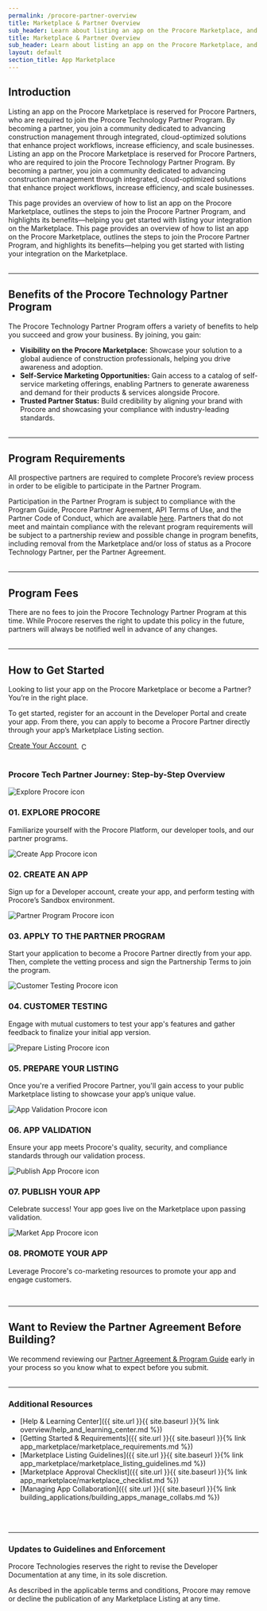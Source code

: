 ```yaml
---
permalink: /procore-partner-overview
title: Marketplace & Partner Overview
sub_header: Learn about listing an app on the Procore Marketplace, and steps to join the Procore Technology Partner Program.
title: Marketplace & Partner Overview
sub_header: Learn about listing an app on the Procore Marketplace, and steps to join the Procore Technology Partner Program.
layout: default
section_title: App Marketplace
---
```


## Introduction
Listing an app on the Procore Marketplace is reserved for Procore Partners, who are required to join the Procore Technology Partner Program. By becoming a partner, you join a community dedicated to advancing construction management through integrated, cloud-optimized solutions that enhance project workflows, increase efficiency, and scale businesses.
Listing an app on the Procore Marketplace is reserved for Procore Partners, who are required to join the Procore Technology Partner Program. By becoming a partner, you join a community dedicated to advancing construction management through integrated, cloud-optimized solutions that enhance project workflows, increase efficiency, and scale businesses.

This page provides an overview of how to list an app on the Procore Marketplace, outlines the steps to join the Procore Partner Program, and highlights its benefits—helping you get started with listing your integration on the Marketplace.
This page provides an overview of how to list an app on the Procore Marketplace, outlines the steps to join the Procore Partner Program, and highlights its benefits—helping you get started with listing your integration on the Marketplace.
<br><br>

***
## Benefits of the Procore Technology Partner Program
The Procore Technology Partner Program offers a variety of benefits to help you succeed and grow your business. By joining, you gain:

- **Visibility on the Procore Marketplace:** Showcase your solution to a global audience of construction professionals, helping you drive awareness and adoption.
- **Self-Service Marketing Opportunities:** Gain access to a catalog of self-service marketing offerings, enabling Partners to generate awareness and demand for their products & services alongside Procore.
- **Trusted Partner Status:** Build credibility by aligning your brand with Procore and showcasing your compliance with industry-leading standards.
<br><br>

***
## Program Requirements
All prospective partners are required to complete Procore’s review process in order to be eligible to participate in the Partner Program.

Participation in the Partner Program is subject to compliance with the Program Guide, Procore Partner Agreement, API Terms of Use, and the Partner Code of Conduct, which are available <a href="https://www.procore.com/partners/documents" target="_blank">here</a>. Partners that do not meet and maintain compliance with the relevant program requirements will be subject to a partnership review and possible change in program benefits, including removal from the Marketplace and/or loss of status as a Procore Technology Partner, per the Partner Agreement.
<br><br>

***
## Program Fees <!--- This will turn into 'Partner Tiers' in the future --->
There are no fees to join the Procore Technology Partner Program at this time. While Procore reserves the right to update this policy in the future, partners will always be notified well in advance of any changes.
<br><br>

***
## How to Get Started
Looking to list your app on the Procore Marketplace or become a Partner? You’re in the right place.

To get started, register for an account in the Developer Portal and create your app. From there, you can apply to become a Procore Partner directly through your app’s Marketplace Listing section.

<div class="cta-container">
  <a href="https://developers.procore.com/signup" class="create-account-link" target="_blank">
    Create Your Account
    <img src="{{ '/assets/guides/sign-up-call-to-action.svg' | relative_url }}" alt="Create Account CTA" style="height: 1em; vertical-align: middle; margin-left: 0.4em;"/>
  </a>
</div>
<br>

### Procore Tech Partner Journey: Step-by-Step Overview

<div class="steps-container">
  <div class="steps-grid">
    <!-- Step 1 -->
    <div class="step-item">
      <div class="step-icon">
        <div class="step-icon-inner">
            <img src="{{ '/assets/guides/explore-procore.png' | relative_url }}" alt="Explore Procore icon" />
        </div>
      </div>
      <div class="step-content">
        <h3 class="step-title">01. EXPLORE PROCORE</h3>
        <p class="step-description">Familiarize yourself with the Procore Platform, our developer tools, and our partner programs.</p>
      </div>
    </div>
    <!-- Step 2 -->
     <div class="step-item">
      <div class="step-icon">
        <div class="step-icon-inner">
            <img src="{{ '/assets/guides/create-app.svg' | relative_url }}" alt="Create App Procore icon" />
        </div>
      </div>
      <div class="step-content">
        <h3 class="step-title">02. CREATE AN APP</h3>
        <p class="step-description">Sign up for a Developer account, create your app, and perform testing with Procore’s Sandbox environment.</p>
      </div>
    </div>
    <!-- Step 3 -->
    <div class="step-item">
      <div class="step-icon">
        <div class="step-icon-inner">
            <img src="{{ '/assets/guides/partner-program.svg' | relative_url }}" alt="Partner Program Procore icon" />
        </div>
      </div>
      <div class="step-content">
        <h3 class="step-title">03. APPLY TO THE PARTNER PROGRAM</h3>
        <p class="step-description">Start your application to become a Procore Partner directly from your app. Then, complete the vetting process and sign the Partnership Terms to join the program.</p>
      </div>
    </div>
    <!-- Step 4 -->
    <div class="step-item">
      <div class="step-icon">
        <div class="step-icon-inner">
            <img src="{{ '/assets/guides/customer-testing.svg' | relative_url }}" alt="Customer Testing Procore icon" />
        </div>
      </div>
      <div class="step-content">
        <h3 class="step-title">04. CUSTOMER TESTING</h3>
        <p class="step-description">Engage with mutual customers to test your app's features and gather feedback to finalize your initial app version.</p>
      </div>
    </div>
    <!-- Step 5 -->
    <div class="step-item">
      <div class="step-icon">
        <div class="step-icon-inner">
        <img src="{{ '/assets/guides/prepare-listing.svg' | relative_url }}" alt="Prepare Listing Procore icon" />
        </div>
      </div>
      <div class="step-content">
        <h3 class="step-title">05. PREPARE YOUR LISTING</h3>
        <p class="step-description">Once you're a verified Procore Partner, you'll gain access to your public Marketplace listing to showcase your app’s unique value.</p>
      </div>
    </div>
    <!-- Step 6 -->
    <div class="step-item">
      <div class="step-icon">
        <div class="step-icon-inner">
            <img src="{{ '/assets/guides/app-validation.svg' | relative_url }}" alt="App Validation Procore icon" />
        </div>
      </div>
      <div class="step-content">
        <h3 class="step-title">06. APP VALIDATION</h3>
        <p class="step-description">Ensure your app meets Procore's quality, security, and compliance standards through our validation process.</p>
      </div>
    </div>
    <!-- Step 7 -->
    <div class="step-item">
      <div class="step-icon">
        <div class="step-icon-inner">
            <img src="{{ '/assets/guides/publish-listing.svg' | relative_url }}" alt="Publish App Procore icon" />
        </div>
      </div>
      <div class="step-content">
        <h3 class="step-title">07. PUBLISH YOUR APP</h3>
        <p class="step-description">Celebrate success! Your app goes live on the Marketplace upon passing validation.</p>
      </div>
    </div>
    <!-- Step 8 -->
    <div class="step-item">
      <div class="step-icon">
        <div class="step-icon-inner">
        <img src="{{ '/assets/guides/market-app.svg' | relative_url }}" alt="Market App Procore icon" />
        </div>
      </div>
      <div class="step-content">
        <h3 class="step-title">08. PROMOTE YOUR APP</h3>
        <p class="step-description">Leverage Procore's co-marketing resources to promote your app and engage customers.</p>
      </div>
    </div>
  </div>
</div>
<br>

***
## Want to Review the Partner Agreement Before Building?

We recommend reviewing our <a href="https://www.procore.com/partners/documents" target="_blank">Partner Agreement & Program Guide</a> early in your process so you know what to expect before you submit.
<br><br>

***
### Additional Resources
- [Help & Learning Center]({{ site.url }}{{ site.baseurl }}{% link overview/help_and_learning_center.md %})
- [Getting Started & Requirements]({{ site.url }}{{ site.baseurl }}{% link app_marketplace/marketplace_requirements.md %})
- [Marketplace Listing Guidelines]({{ site.url }}{{ site.baseurl }}{% link app_marketplace/marketplace_listing_guidelines.md %})
- [Marketplace Approval Checklist]({{ site.url }}{{ site.baseurl }}{% link app_marketplace/marketplace_checklist.md %})
- [Managing App Collaboration]({{ site.url }}{{ site.baseurl }}{% link building_applications/building_apps_manage_collabs.md %})
<!-- - [Market Your App]({{ site.url }}{{ site.baseurl }}{% link app_marketplace/market_your_app.md %}) -->
<br><br>

***
### Updates to Guidelines and Enforcement

Procore Technologies reserves the right to revise the Developer Documentation at any time,  in its sole discretion.

As described in the applicable terms and conditions, Procore may remove or decline the publication of any Marketplace Listing at any time.